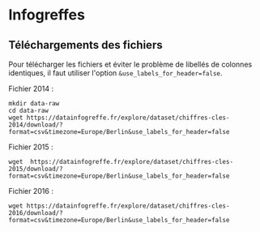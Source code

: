 # Infogreffes

## Téléchargements des fichiers

Pour télécharger les fichiers et éviter le problème de libellés de colonnes identiques, il faut utiliser l'option `&use_labels_for_header=false`. 

Fichier 2014 :

    mkdir data-raw
    cd data-raw
    wget https://datainfogreffe.fr/explore/dataset/chiffres-cles-2014/download/?format=csv&timezone=Europe/Berlin&use_labels_for_header=false
    

Fichier 2015 :

    wget  https://datainfogreffe.fr/explore/dataset/chiffres-cles-2015/download/?format=csv&timezone=Europe/Berlin&use_labels_for_header=false

Fichier 2016 :

    wget https://datainfogreffe.fr/explore/dataset/chiffres-cles-2016/download/?format=csv&timezone=Europe/Berlin&use_labels_for_header=false
